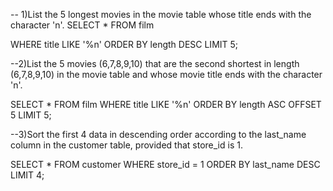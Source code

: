-- 1)List the 5 longest movies in the movie table whose title ends with the character 'n'.
SELECT * FROM film

WHERE title LIKE '%n'
ORDER BY length DESC
LIMIT 5;

--2)List the 5 movies (6,7,8,9,10) that are the second shortest in length (6,7,8,9,10) in the movie table and whose movie title ends with the character 'n'.

SELECT * FROM film
WHERE title LIKE '%n'
ORDER BY length ASC
OFFSET 5
LIMIT 5;

--3)Sort the first 4 data in descending order according to the last_name column in the customer table, provided that store_id is 1.

SELECT * FROM customer
WHERE store_id = 1
ORDER BY last_name DESC
LIMIT 4;